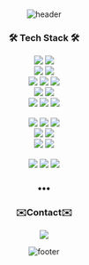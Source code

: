 ###

<!--
**ah-o-ng12/ah-o-ng12** is a ✨ _special_ ✨ repository because its `README.md` (this file) appears on your GitHub profile.

Here are some ideas to get you started:

- 🔭 I’m currently working on ...
- 🌱 I’m currently learning ...
- 👯 I’m looking to collaborate on ...
- 🤔 I’m looking for help with ...
- 💬 Ask me about ...
- 📫 How to reach me: ...
- 😄 Pronouns: ...
- ⚡ Fun fact: ...
-->

<!--
<h3 align="center">👩‍💻 Github Stats 👩‍💻</h3>
<div align="center">
  
  [![Anurag's GitHub stats](https://github-readme-stats.vercel.app/api?username=ah-o-ng12&hide_title=true&show_icons=true&include_all_commits=true&disable_animations=true&theme=omni)](https://github.com/anuraghazra/github-readme-stats)

</div>
-->



<div align="center">

  ![header](https://capsule-render.vercel.app/api?type=waving&color=0:f7f7f7,100:ebe5ff&height=180)

<!--
<h3 align="center">•••</h3>
-->

<h3 align="center">🛠 Tech Stack 🛠</h3>

<p align="center">

  <img src="https://img.shields.io/badge/JavaScript-F7DF1E?style=flat&logo=javascript&logoColor=white"/>
  <img src="https://img.shields.io/badge/React-61DAFB?style=flat&logo=react&logoColor=white"/>
  <br>
  <img src="https://img.shields.io/badge/HTML-E34F26?style=flat&logo=HTML5&logoColor=white"/>
  <img src="https://img.shields.io/badge/CSS-1572B6?style=flat&logo=CSS3&logoColor=white"/>
  <br>
  <img src="https://img.shields.io/badge/Java-007396?style=flat&logo=Java&logoColor=white"/>
  <img src="https://img.shields.io/badge/Kotlin-7F52FF?style=flat&logo=Kotlin&logoColor=white"/>
  <img src="https://img.shields.io/badge/Android Studio-3DDC84?style=flat&logo=AndroidStudio&logoColor=white"/>
  <br>
  <img src="https://img.shields.io/badge/Python-3766AB?style=flat&logo=Python&logoColor=white"/>
  <img src="https://img.shields.io/badge/Pycharm-000000?style=flat&logo=pycharm&logoColor=white"/>
  <br>
  <img src="https://img.shields.io/badge/C-A8B9CC?style=flat&logo=C&logoColor=white"/>
  <img src="https://img.shields.io/badge/visual Studio-5C2D91?style=flat&logo=visualstudio&logoColor=white"/>
  <img src="https://img.shields.io/badge/visual Studio Code-007ACC?style=flat&logo=visualstudiocode&logoColor=white"/>
  <br>
  <br>
  <img src="https://img.shields.io/badge/Arduino-00979D?style=flat&logo=Arduino&logoColor=white"/>
  <img src="https://img.shields.io/badge/MySQL-4479A1?style=flat&logo=MySQL&logoColor=white"/>
  <img src="https://img.shields.io/badge/Firebase-FFCA28?style=flat&logo=firebase&logoColor=white"&options="white"/>
  <br>
  <img src="https://img.shields.io/badge/Oracle-F80000?style=flat&logo=oracle&logoColor=white"/>
  <img src="https://img.shields.io/badge/Virtualbox-183A61?style=flat&logo=virtualbox&logoColor="white"/>
  <br>
  <img src="https://img.shields.io/badge/Anaconda-44A833?style=flat&logo=anaconda&logoColor=white"/>
  <img src="https://img.shields.io/badge/Jupyter-F37626?style=flat&logo=jupyter&logoColor=white"/>
  <br>
  <br>
  <img src="https://img.shields.io/badge/git-F05032?style=flat&logo=git&logoColor=white"/>
  <img src="https://img.shields.io/badge/github-181717?style=flat&logo=github&logoColor=white"/>
  <img src="https://img.shields.io/badge/figma-F24E1E?style=flat&logo=figma&logoColor=white"/>
  

</p>

<h3 align="center">•••</h3>

<h3 align="center">✉️Contact✉️</h3>

<p align="center">
  <a href="mailto:ahyoung12@gachon.ac.kr" target="_blank"><img src="https://img.shields.io/badge/Gmail-EA4335?style=flat&logo=Gmail&logoColor=white"/></a>
</p>

![footer](https://capsule-render.vercel.app/api?type=waving&color=0:f7f7f7,100:ebe5ff&height=180&section=footer)

</div>


